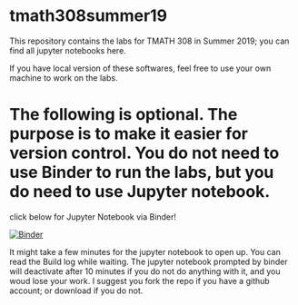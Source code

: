 # tmath308summer19
This repository contains the labs for TMATH 308 in Summer 2019; you can find all jupyter notebooks here. 

If you have local version of these softwares, feel free to use your own machine to work on the labs. 

# The following is optional. The purpose is to make it easier for version control. You do not need to use Binder to run the labs, but you do need to use Jupyter notebook.

click below for Jupyter Notebook via Binder! 

[![Binder](https://mybinder.org/badge_logo.svg)](https://mybinder.org/v2/gh/yajuna/tmath308summer19/master)

It might take a few minutes for the jupyter notebook to open up. You can read the Build log while waiting. The jupyter notebook prompted by binder will deactivate after 10 minutes if you do not do anything with it, and you woud lose your work. I suggest you fork the repo if you have a github account; or download if you do not. 
